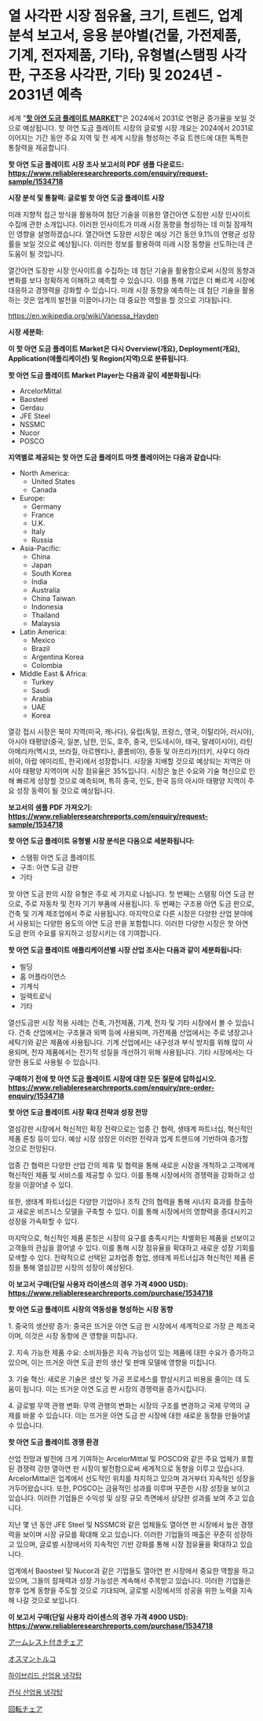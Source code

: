 <p><h1>열 사각판 시장 점유율, 크기, 트렌드, 업계 분석 보고서, 응용 분야별(건물, 가전제품, 기계, 전자제품, 기타), 유형별(스탬핑 사각판, 구조용 사각판, 기타) 및 2024년 - 2031년 예측</h1></p><p>세계 "<strong><a href="https://www.reliableresearchreports.com/hot-galvanized-plate-r1534718">핫 아연 도금 플레이트 MARKET</a></strong>"은 2024에서 2031로 연평균 증가율을 보일 것으로 예상됩니다. 핫 아연 도금 플레이트 시장의 글로벌 시장 개요는 2024에서 2031로 이어지는 기간 동안 주요 지역 및 전 세계 시장을 형성하는 주요 트렌드에 대한 독특한 통찰력을 제공합니다.</p>
<p><strong>핫 아연 도금 플레이트 시장 조사 보고서의 PDF 샘플 다운로드: <a href="https://www.reliableresearchreports.com/enquiry/request-sample/1534718">https://www.reliableresearchreports.com/enquiry/request-sample/1534718</a></strong></p>
<p><strong>시장 분석 및 통찰력: 글로벌 핫 아연 도금 플레이트 시장</strong></p>
<p><p>미래 지향적 접근 방식을 활용하여 첨단 기술을 이용한 열간아연 도장판 시장 인사이트 수집에 관한 소개입니다. 이러한 인사이트가 미래 시장 동향을 형성하는 데 미칠 잠재적인 영향을 설명하겠습니다. 열간아연 도장판 시장은 예상 기간 동안 9.1%의 연평균 성장률을 보일 것으로 예상됩니다. 이러한 정보를 활용하여 미래 시장 동향을 선도하는데 큰 도움이 될 것입니다.</p><p>열간아연 도장판 시장 인사이트를 수집하는 데 첨단 기술을 활용함으로써 시장의 동향과 변화를 보다 정확하게 이해하고 예측할 수 있습니다. 이를 통해 기업은 더 빠르게 시장에 대응하고 경쟁력을 강화할 수 있습니다. 미래 시장 동향을 예측하는 데 첨단 기술을 활용하는 것은 업계의 발전을 이끌어나가는 데 중요한 역할을 할 것으로 기대됩니다.</p></p>
<p><a href="%7CAUTHORITHY_DOMAIN_URL%7C">https://en.wikipedia.org/wiki/Vanessa_Hayden</a></p>
<p><strong>시장 세분화:</strong></p>
<p><strong>이 핫 아연 도금 플레이트 Market은 다시 Overview(개요), Deployment(개요), Application(애플리케이션) 및 Region(지역)으로 분류됩니다.</strong></p>
<p><strong>핫 아연 도금 플레이트 Market Player는 다음과 같이 세분화됩니다:</strong></p>
<p><ul><li>ArcelorMittal</li><li>Baosteel</li><li>Gerdau</li><li>JFE Steel</li><li>NSSMC</li><li>Nucor</li><li>POSCO</li></ul></p>
<p><strong>지역별로 제공되는 핫 아연 도금 플레이트 마켓 플레이어는 다음과 같습니다:</strong></p>
<p><ul>
    <li>
        North America:
        <ul>
            <li>United States</li>
            <li>Canada</li>
        </ul>
    </li>
    <li>
        Europe:
        <ul>
            <li>Germany</li>
            <li>France</li>
            <li>U.K.</li>
            <li>Italy</li>
            <li>Russia</li>
        </ul>
    </li>
    <li>
        Asia-Pacific:
        <ul>
            <li>China</li>
            <li>Japan</li>
            <li>South Korea</li>
            <li>India</li>
            <li>Australia</li>
            <li>China Taiwan</li>
            <li>Indonesia</li>
            <li>Thailand</li>
            <li>Malaysia</li>
        </ul>
    </li>
    <li>
        Latin America:
        <ul>
            <li>Mexico</li>
            <li>Brazil</li>
            <li>Argentina Korea</li>
            <li>Colombia</li>
        </ul>
    </li>
    <li>
        Middle East & Africa:
        <ul>
            <li>Turkey</li>
            <li>Saudi</li>
            <li>Arabia</li>
            <li>UAE</li>
            <li>Korea</li>
        </ul>
    </li>
    </ul></p>
<p><p>열강 접시 시장은 북미 지역(미국, 캐나다), 유럽(독일, 프랑스, 영국, 이탈리아, 러시아), 아시아 태평양(중국, 일본, 남한, 인도, 호주, 중국, 인도네시아, 태국, 말레이시아), 라틴 아메리카(멕시코, 브라질, 아르헨티나, 콜롬비아), 중동 및 아프리카(터키, 사우디 아라비아, 아랍 에미리트, 한국)에서 성장합니다. 시장을 지배할 것으로 예상되는 지역은 아시아 태평양 지역이며 시장 점유율은 35%입니다. 시장은 높은 수요와 기술 혁신으로 인해 빠르게 성장할 것으로 예측되며, 특히 중국, 인도, 한국 등의 아시아 태평양 지역이 주요 성장 동력이 될 것으로 예상됩니다.</p></p>
<p><strong>보고서의 샘플 PDF 가져오기: <a href="https://www.reliableresearchreports.com/enquiry/request-sample/1534718">https://www.reliableresearchreports.com/enquiry/request-sample/1534718</a></strong></p>
<p><strong>핫 아연 도금 플레이트 유형별 시장 분석은 다음으로 세분화됩니다:</strong></p>
<p><ul><li>스탬핑 아연 도금 플레이트</li><li>구조: 아연 도금 강판</li><li>기타</li></ul></p>
<p><p>핫 아연 도금 판의 시장 유형은 주로 세 가지로 나뉩니다. 첫 번째는 스탬핑 아연 도금 판으로, 주로 자동차 및 전자 기기 부품에 사용됩니다. 두 번째는 구조용 아연 도금 판으로, 건축 및 기계 제조업에서 주로 사용됩니다. 마지막으로 다른 시장은 다양한 산업 분야에서 사용되는 다양한 용도의 아연 도금 판을 포함합니다. 이러한 다양한 시장은 핫 아연 도금 판의 수요를 유지하고 성장시키는 데 기여합니다.</p></p>
<p><strong>핫 아연 도금 플레이트 애플리케이션별 시장 산업 조사는 다음과 같이 세분화됩니다:</strong></p>
<p><ul><li>빌딩</li><li>홈 어플라이언스</li><li>기계식</li><li>일렉트로닉</li><li>기타</li></ul></p>
<p><p>열선도금판 시장 적용 사례는 건축, 가전제품, 기계, 전자 및 기타 시장에서 볼 수 있습니다. 건축 산업에서는 구조물과 외벽 등에 사용되며, 가전제품 산업에서는 주로 냉장고나 세탁기와 같은 제품에 사용됩니다. 기계 산업에서는 내구성과 부식 방지를 위해 많이 사용되며, 전자 제품에서는 전기적 성질을 개선하기 위해 사용됩니다. 기타 시장에서는 다양한 용도로 사용될 수 있습니다.</p></p>
<p><strong>구매하기 전에 핫 아연 도금 플레이트 시장에 대한 모든 질문에 답하십시오. <a href="https://www.reliableresearchreports.com/enquiry/pre-order-enquiry/1534718">https://www.reliableresearchreports.com/enquiry/pre-order-enquiry/1534718</a></strong></p>
<p><strong>핫 아연 도금 플레이트 시장 확대 전략과 성장 전망</strong></p>
<p><p>열섬강판 시장에서 혁신적인 확장 전략으로는 업종 간 협력, 생태계 파트너십, 혁신적인 제품 론칭 등이 있다. 예상 시장 성장은 이러한 전략과 업계 트렌드에 기반하여 증가할 것으로 전망된다.</p><p>업종 간 협력은 다양한 산업 간의 제휴 및 협력을 통해 새로운 시장을 개척하고 고객에게 혁신적인 제품 및 서비스를 제공할 수 있다. 이를 통해 시장에서의 경쟁력을 강화하고 성장을 이끌어낼 수 있다.</p><p>또한, 생태계 파트너십은 다양한 기업이나 조직 간의 협력을 통해 시너지 효과를 창출하고 새로운 비즈니스 모델을 구축할 수 있다. 이를 통해 시장에서의 영향력을 증대시키고 성장을 가속화할 수 있다.</p><p>마지막으로, 혁신적인 제품 론칭은 시장의 요구를 충족시키는 차별화된 제품을 선보이고 고객들의 관심을 끌어낼 수 있다. 이를 통해 시장 점유율을 확대하고 새로운 성장 기회를 모색할 수 있다. 전략적으로 선택된 교차업종 협업, 생태계 파트너십과 혁신적인 제품 론칭을 통해 열섬강판 시장의 성장이 예상된다.</p></p>
<p><strong>이 보고서 구매(단일 사용자 라이센스의 경우 가격 4900 USD): <a href="https://www.reliableresearchreports.com/purchase/1534718">https://www.reliableresearchreports.com/purchase/1534718</a></strong></p>
<p><strong>핫 아연 도금 플레이트 시장의 역동성을 형성하는 시장 동향</strong></p>
<p><p>1. 중국의 생산량 증가: 중국은 뜨거운 아연 도금 판 시장에서 세계적으로 가장 큰 제조국이며, 이것은 시장 동항에 큰 영향을 미칩니다.</p><p>2. 지속 가능한 제품 수요: 소비자들은 지속 가능성이 있는 제품에 대한 수요가 증가하고 있으며, 이는 뜨거운 아연 도금 판의 생산 및 판매 모델에 영향을 미칩니다.</p><p>3. 기술 혁신: 새로운 기술은 생산 및 가공 프로세스를 향상시키고 비용을 줄이는 데 도움이 됩니다. 이는 뜨거운 아연 도금 판 시장의 경쟁력을 증가시킵니다.</p><p>4. 글로벌 무역 관행 변화: 무역 관행의 변화는 시장의 구조를 변경하고 국제 무역의 규제를 바꿀 수 있습니다. 이는 뜨거운 아연 도금 판 시장에 대한 새로운 동향을 만들어낼 수 있습니다.</p></p>
<p><strong>핫 아연 도금 플레이트 경쟁 환경</strong></p>
<p><p>산업 전망과 발전에 크게 기여하는 ArcelorMittal 및 POSCO와 같은 주요 업체가 포함된 경쟁력 강한 열아연 판 시장이 발전함으로써 세계적으로 동향을 이루고 있습니다. ArcelorMittal은 업계에서 선도적인 위치를 차지하고 있으며 과거부터 지속적인 성장을 거두어왔습니다. 또한, POSCO는 금융적인 성과를 이루며 꾸준한 시장 성장을 보이고 있습니다. 이러한 기업들은 수익성 및 상장 규모 측면에서 상당한 성과를 보여 주고 있습니다. </p><p>지난 몇 년 동안 JFE Steel 및 NSSMC와 같은 업체들도 열아연 판 시장에서 높은 경쟁력을 보이며 시장 규모를 확대해 오고 있습니다. 이러한 기업들의 매출은 꾸준히 성장하고 있으며, 글로벌 시장에서의 지속적인 기반 강화를 통해 시장 점유율을 확대하고 있습니다.</p><p>업계에서 Baosteel 및 Nucor과 같은 기업들도 열아연 판 시장에서 중요한 역할을 하고 있으며, 그들의 잠재력과 성장 가능성은 계속해서 주목받고 있습니다. 이러한 기업들은 향후 업계 동향을 주도할 것으로 기대되며, 글로벌 시장에서의 성공을 위한 노력을 지속해 나갈 것으로 보입니다.</p></p>
<p><strong>이 보고서 구매(단일 사용자 라이센스의 경우 가격 4900 USD): <a href="https://www.reliableresearchreports.com/purchase/1534718">https://www.reliableresearchreports.com/purchase/1534718</a></strong></p>
<p><p><a href="https://github.com/roulaayoub-saad/Market-Research-Report-List-3/blob/main/421177176277.md">アームレスト付きチェア</a></p><p><a href="https://github.com/zjkmgcs938405/Market-Research-Report-List-4/blob/main/285011976276.md">オスマントルコ</a></p><p><a href="https://github.com/rcabello548/Market-Research-Report-List-3/blob/main/496804594842.md">하이브리드 산업용 냉각탑</a></p><p><a href="https://github.com/KellyLyncyh543964/Market-Research-Report-List-3/blob/main/511234394841.md">건식 산업용 냉각탑</a></p><p><a href="https://github.com/schmahlson/Market-Research-Report-List-3/blob/main/612147576278.md">回転チェア</a></p></p>